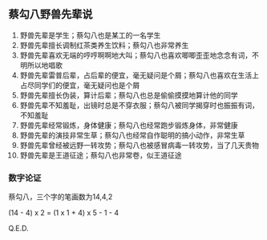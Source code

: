 
## 蔡勾八野兽先辈说
1. 野兽先辈是学生；蔡勾八也是某工的一名学生
2. 野兽先辈擅长调制红茶类养生饮料；蔡勾八也非常养生
3. 野兽先辈喜欢无端的哼哼啊啊地大叫；蔡勾八也喜欢唧唧歪歪地念念有词，不明所以地唱歌
4. 野兽先辈雷普后辈，占后辈的便宜，毫无疑问是个屑；蔡勾八也喜欢在生活上占尽同学们的便宜，毫无疑问也是个屑
5. 野兽先辈擅长伪装，算计后辈；蔡勾八也总是偷偷摸摸地算计他的同学
6. 野兽先辈不知羞耻，出镜时总是不穿衣服；蔡勾八被同学揭穿时也振振有词，不知羞耻
7. 野兽先辈经常锻炼，身体健康；蔡勾八也经常跑步锻炼身体，非常健康
8. 野兽先辈的演技非常生草；蔡勾八也经常自作聪明的搞小动作，非常生草
9. 野兽先辈曾经被远野一转攻势；蔡勾八也被感冒病毒一转攻势，当了几天贵物
10. 野兽先辈是王道征途；蔡勾八也非常卷，似王道征途

### 数字论证
蔡勾八，三个字的笔画数为14,4,2

(14 - 4) x 2 = (1 x 1 + 4) x 5 - 1 - 4

Q.E.D.
